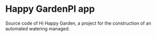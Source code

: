 # Happy GardenPI app

Source code of Hi Happy Garden, a project for the construction of an automated watering managed.


